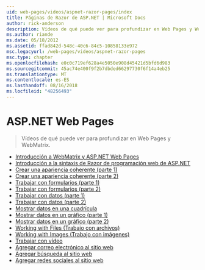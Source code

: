 ```yaml
---
uid: web-pages/videos/aspnet-razor-pages/index
title: Páginas de Razor de ASP.NET | Microsoft Docs
author: rick-anderson
description: Vídeos de qué puede ver para profundizar en Web Pages y WebMatrix.
ms.author: riande
ms.date: 05/18/2012
ms.assetid: ffad842d-548c-40c6-84c5-10858133e972
msc.legacyurl: /web-pages/videos/aspnet-razor-pages
msc.type: chapter
ms.openlocfilehash: e0c0c719ef628a4e5050e908d45421d5bfd6d983
ms.sourcegitcommit: 45ac74e400f9f2b7dbded66297730f6f14a4eb25
ms.translationtype: MT
ms.contentlocale: es-ES
ms.lasthandoff: 08/16/2018
ms.locfileid: "48256493"
---
```

<a name="aspnet-web-pages"></a>ASP.NET Web Pages
=================
> Vídeos de qué puede ver para profundizar en Web Pages y WebMatrix.


- [Introducción a WebMatrix y ASP.NET Web Pages](getting-started-with-webmatrix-and-aspnet-web-pages.md)
- [Introducción a la sintaxis de Razor de programación web de ASP.NET](introduction-to-aspnet-web-programming-using-the-razor-syntax.md)
- [Crear una apariencia coherente (parte 1)](creating-a-consistent-look-part-1.md)
- [Crear una apariencia coherente (parte 2)](creating-a-consistent-look-part-2.md)
- [Trabajar con formularios (parte 1)](working-with-forms-part-1.md)
- [Trabajar con formularios (parte 2)](working-with-forms-part-2.md)
- [Trabajar con datos (parte 1)](working-with-data-part-1.md)
- [Trabajar con datos (parte 2)](working-with-data-part-2.md)
- [Mostrar datos en una cuadrícula](displaying-data-in-a-grid.md)
- [Mostrar datos en un gráfico (parte 1)](displaying-data-in-a-chart-part-1.md)
- [Mostrar datos en un gráfico (parte 2)](displaying-data-in-a-chart-part-2.md)
- [Working with Files (Trabajo con archivos)](working-with-files.md)
- [Working with Images (Trabajo con imágenes)](working-with-images.md)
- [Trabajar con vídeo](working-with-video.md)
- [Agregar correo electrónico al sitio web](adding-email-to-your-web-site.md)
- [Agregar búsqueda al sitio web](adding-search-to-your-web-site.md)
- [Agregar redes sociales al sitio web](adding-social-networking-to-your-website.md)
